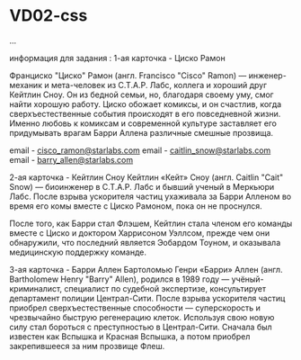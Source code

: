 # VD02-css
 ...


информация для задания : 
1-ая карточка - Циско Рамон 

Франциско "Циско" Рамон (англ. Francisco "Cisco" Ramon) —
инженер-механик и мета-человек из С.Т.А.Р. Лабс, 
коллега и хороший друг Кейтлин Сноу. Он из бедной семьи, но, благодаря своему уму, 
смог найти хорошую работу. Циско обожает комиксы, 
и он счастлив, когда сверхъестественные события происходят в его повседневной жизни.
Именно любовь к комиксам и современной культуре заставляет его 
придумывать врагам Барри Аллена различные смешные прозвища.

email - cisco_ramon@starlabs.com
email - caitlin_snow@starlabs.com
email - barry_allen@starlabs.com

2-ая карточка - Кейтлин Сноу 
Кейтлин «Кейт» Сноу (англ. Caitlin "Cait" Snow) — биоинженер в С.Т.А.Р. Лабс и бывший ученый в Меркьюри Лабс.
После взрыва ускорителя частиц ухаживала за Барри Алленом во время его комы вместе с Циско Рамоном, 
пока он не проснулся.

После того, как Барри стал Флэшем, Кейтлин стала членом его команды вместе с Циско 
и доктором Харрисоном Уэллсом, прежде чем они обнаружили, что последний является Эобардом Тоуном,
и оказывала медицинскую поддержку команде.

3-ая карточка - Барри Аллен 
Бартоломью Генри «Барри» Аллен (англ. Bartholomew Henry "Barry" Allen), родился в 1989 году
— учёный-криминалист, специалист по судебной экспертизе, консультирует департамент полиции Централ-Сити. 
После взрыва ускорителя частиц приобрел сверхъестественные способности — суперскорость
и чрезвычайно быструю регенерацию клеток. Используя свою новую силу стал бороться с преступностью
в Централ-Сити. Сначала был известен как Вспышка и Красная Вспышка, а потом приобрел закрепившееся 
за ним прозвище Флеш.